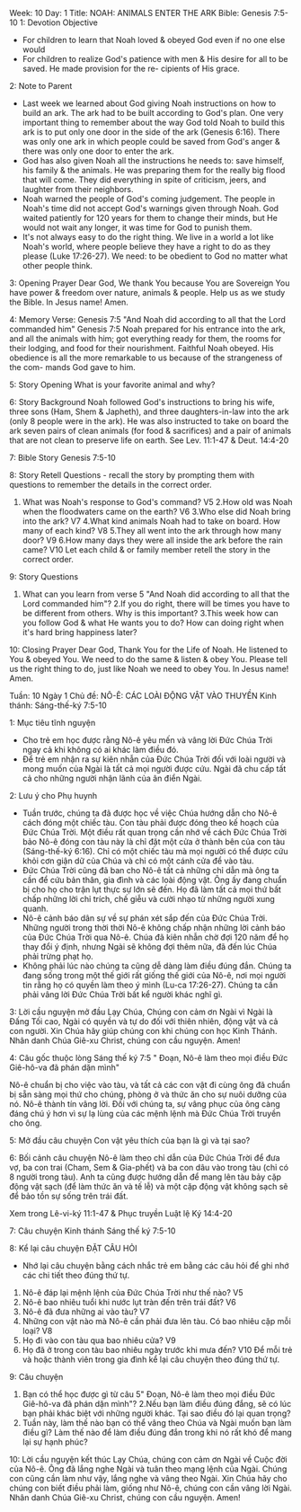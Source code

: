 Week: 10
Day: 1
Title: NOAH: ANIMALS ENTER THE ARK 
Bible: Genesis 7:5-10
1: Devotion Objective
- For children to learn that Noah loved & obeyed God even if no one else would 
- For children to realize God's patience with men & His desire for all to be saved. He made provision for the re- cipients of His grace. 

2: Note to Parent
- Last week we learned about God giving Noah instructions on how to build an ark. The ark had to be built according to God's plan. One very important thing to remember about the way God told Noah to build this ark is to put only one door in the side of the ark (Genesis 6:16). There was only one ark in which people could be saved from God's anger & there was only one door to enter the ark. 
- God has also given Noah all the instructions he needs to: save himself, his family & the animals. He was preparing them for the really big flood that will come. They did everything in spite of criticism, jeers, and laughter from their neighbors.
 - Noah warned the people of God's coming judgement. The people in Noah's time did not accept God's warnings given through Noah. God waited patiently for 120 years for them to change their minds, but He would not wait any longer, it was time for God to punish them. 
- It's not always easy to do the right thing. We live in a world a lot like Noah's world, where people believe they have a right to do as they please (Luke 17:26-27). We need: to be obedient to God no matter what other people think.

3: Opening Prayer
Dear God, We thank You because You are Sovereign You have power & freedom over nature, animals & people. Help us as we study the Bible. In Jesus name! Amen.

4: Memory Verse:
Genesis 7:5 "And Noah did according to all that the Lord commanded him" Genesis 7:5 Noah prepared for his entrance into the ark, and all the animals with him; got everything ready for them, the rooms for their lodging, and food for their nourishment. Faithful Noah obeyed. His obedience is all the more remarkable to us because of the strangeness of the com- mands God gave to him. 

5: Story Opening
What is your favorite animal and why? 

6: Story Background
Noah followed God's instructions to bring his wife, three sons (Ham, Shem & Japheth), and three daughters-in-law into the ark (only 8 people were in the ark). He was also instructed to take on board the ark seven pairs of clean animals (for food & sacrifices) and a pair of animals that are not clean to preserve life on earth. See Lev. 11:1-47 & Deut. 14:4-20

7: Bible Story
Genesis 7:5-10

8: Story Retell
Questions - recall the story by prompting them with questions to remember the details in the correct order. 
1. What was Noah's response to God's command? V5 
2.How old was Noah when the floodwaters came on the earth? V6 
3.Who else did Noah bring into the ark? V7 
4.What kind animals Noah had to take on board. How many of each kind? V8 
5.They all went into the ark through how many door? V9 
6.How many days they were all inside the ark before the rain came? V10 
Let each child & or family member retell the story in the correct order.

9: Story Questions
1. What can you learn from verse 5 "And Noah did according to all that the Lord commanded him"? 
2.If you do right, there will be times you have to be different from others. Why is this important? 
3.This week how can you follow God & what He wants you to do? How can doing right when it's hard bring happiness later?

10: Closing Prayer
Dear God, Thank You for the Life of Noah. He listened to You & obeyed You. We need to do the same & listen & obey You. Please tell us the right thing to do, just like Noah we need to obey You. In Jesus name! Amen.

Tuần: 10
Ngày 1
Chủ đề: NÔ-Ê: CÁC LOÀI ĐỘNG VẬT VÀO THUYỀN
Kinh thánh: Sáng-thế-ký 7:5-10

1: Mục tiêu tĩnh nguyện
- Cho trẻ em học được rằng Nô-ê yêu mến và vâng lời Đức Chúa Trời ngay cả khi không có ai khác làm điều đó.
- Để trẻ em nhận ra sự kiên nhẫn của Đức Chúa Trời đối với loài người và mong muốn của Ngài là tất cả mọi người được cứu. Ngài đã chu cấp tất cả cho những người nhận lãnh của ân điển Ngài.

2: Lưu ý cho Phụ huynh
- Tuần trước, chúng ta đã được học về việc Chúa hướng dẫn cho Nô-ê cách đóng một chiếc tàu. Con tàu phải được đóng theo kế hoạch của Đức Chúa Trời. Một điều rất quan trọng cần nhớ về cách Đức Chúa Trời bảo Nô-ê đóng con tàu này là chỉ đặt một cửa ở thành bên của con tàu (Sáng-thế-ký 6:16). Chỉ có một chiếc tàu mà mọi người có thể được cứu khỏi cơn giận dữ của Chúa và chỉ có một cánh cửa để vào tàu.
- Đức Chúa Trời cũng đã ban cho Nô-ê tất cả những chỉ dẫn mà ông ta cần để cứu bản thân, gia đình và các loài động vật. Ông ấy đang chuẩn bị cho họ cho trận lụt thực sự lớn sẽ đến. Họ đã làm tất cả mọi thứ bất chấp những lời chỉ trích, chế giễu và cười nhạo từ những người xung quanh.
 - Nô-ê cảnh báo dân sự về sự phán xét sắp đến của Đức Chúa Trời. Những người trong thời thời Nô-ê không chấp nhận những lời cảnh báo của Đức Chúa Trời qua Nô-ê. Chúa đã kiên nhẫn chờ đợi 120 năm để họ thay đổi ý định, nhưng Ngài sẽ không đợi thêm nữa, đã đến lúc Chúa phải trừng phạt họ.
- Không phải lúc nào chúng ta cũng dễ dàng làm điều đúng đắn. Chúng ta đang sống trong một thế giới rất giống thế giới của Nô-ê, nơi mọi người tin rằng họ có quyền làm theo ý mình (Lu-ca 17:26-27). Chúng ta cần phải vâng lời Đức Chúa Trời bất kể người khác nghĩ gì.

3: Lời cầu nguyện mở đầu
Lạy Chúa, Chúng con cảm ơn Ngài vì Ngài là Đấng Tối cao, Ngài có quyền và tự do đối với thiên nhiên, động vật và cả con người. Xin Chúa hãy giúp chúng con khi chúng con học Kinh Thánh. Nhân danh Chúa Giê-xu Christ, chúng con cầu nguyện. Amen!

4: Câu gốc thuộc lòng
Sáng thế ký 7:5 " Đoạn, Nô-ê làm theo mọi điều Đức Giê-hô-va đã phán dặn mình" 

Nô-ê chuẩn bị cho việc vào tàu, và tất cả các con vật đi cùng ông đã chuẩn bị sẵn sàng mọi thứ cho chúng, phòng ở và thức ăn cho sự nuôi dưỡng của nó. Nô-ê thành tín vâng lời. Đối với chúng ta, sự vâng phục của ông càng đáng chú ý hơn vì sự lạ lùng của các mệnh lệnh mà Đức Chúa Trời truyền cho ông.

5: Mở đầu câu chuyện
Con vật yêu thích của bạn là gì và tại sao?

6: Bối cảnh câu chuyện
Nô-ê làm theo chỉ dẫn của Đức Chúa Trời để đưa vợ, ba con trai (Cham, Sem & Gia-phết) và ba con dâu vào trong tàu (chỉ có 8 người trong tàu). Anh ta cũng được hướng dẫn để mang lên tàu bảy cặp động vật sạch (để làm thức ăn và tế lễ) và một cặp động vật không sạch sẽ để bảo tồn sự sống trên trái đất. 

Xem trong Lê-vi-ký 11:1-47 & Phục truyền Luật lệ Ký 14:4-20

7: Câu chuyện Kinh thánh
Sáng thế ký 7:5-10

8: Kể lại câu chuyện
ĐẶT CÂU HỎI
- Nhớ lại câu chuyện bằng cách nhắc trẻ em bằng các câu hỏi để ghi nhớ các chi tiết theo đúng thứ tự.
1. Nô-ê đáp lại mệnh lệnh của Đức Chúa Trời như thế nào? V5
2. Nô-ê bao nhiêu tuổi khi nước lụt tràn đến trên trái đất? V6
3. Nô-ê đã đưa những ai vào tàu? V7
4. Những con vật nào mà Nô-ê cần phải đưa lên tàu. Có bao nhiêu cặp mỗi loại? V8
5. Họ đi vào con tàu qua bao nhiêu cửa? V9
6. Họ đã ở trong con tàu bao nhiêu ngày trước khi mưa đến? V10
Để mỗi trẻ và hoặc thành viên trong gia đình kể lại câu chuyện theo đúng thứ tự.

9: Câu chuyện
1. Bạn có thể học được gì từ câu 5" Đoạn, Nô-ê làm theo mọi điều Đức Giê-hô-va đã phán dặn mình"?
2.Nếu bạn làm điều đúng đắng, sẽ có lúc bạn phải khác biệt với những người khác. Tại sao điều đó lại quan trọng?
3. Tuần này, làm thế nào bạn có thể vâng theo Chúa và Ngài muốn bạn làm điều gì? Làm thế nào để làm điều đúng đắn trong khi nó rất khó để mang lại sự hạnh phúc?

10: Lời cầu nguyện kết thúc
Lạy Chúa, chúng con cảm ơn Ngài về Cuộc đời của Nô-ê. Ông đã lắng nghe Ngài và tuân theo mạng lệnh của Ngài. Chúng con cũng cần làm như vậy, lắng nghe và vâng theo Ngài. Xin Chúa hãy cho chúng con biết điều phải làm, giống như Nô-ê, chúng con cần vâng lời Ngài. Nhân danh Chúa Giê-xu Christ, chúng con cầu nguyện. Amen!
